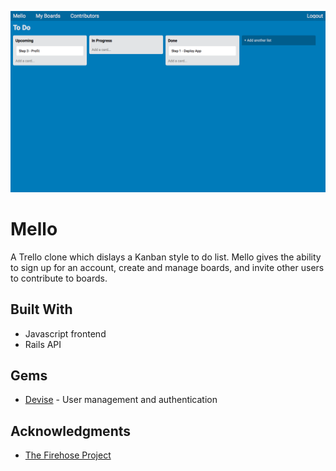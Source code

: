 ![Screenshot](screenshot.png)

# Mello

A Trello clone which dislays a Kanban style to do list. Mello gives the ability to sign up for an account, create and manage boards, and invite other users to contribute to boards.

## Built With

* Javascript frontend
* Rails API

## Gems

* [Devise](https://github.com/heartcombo/devise) - User management and authentication

## Acknowledgments

* [The Firehose Project](https://thefirehoseproject.com)
